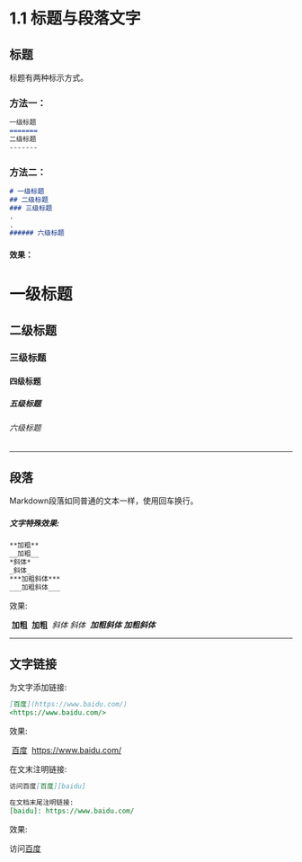 # 1.1   标题与段落文字

## 标题

标题有两种标示方式。

### 方法一：

```markdown
一级标题
=======
二级标题
-------
```

### 方法二：

```markdown
# 一级标题
## 二级标题
### 三级标题
.
.
###### 六级标题
```
#### 效果：

#                              一级标题

##                                                  二级标题

### 															三级标题

#### 																四级标题

##### 																		五级标题

######                                  										    六级标题


------

## 段落

Markdown段落如同普通的文本一样，使用回车换行。

##### 文字特殊效果:

```markdown
**加粗**
__加粗__
*斜体*
_斜体_
***加粗斜体***
___加粗斜体___
```

效果:

​														**加粗**
​														__加粗__
​														*斜体*
​														_斜体_
​													***加粗斜体***
​													___加粗斜体___

------

## 文字链接

为文字添加链接:

```markdown
[百度](https://www.baidu.com/)
<https://www.baidu.com/>
```

效果:

​														[百度](https://www.baidu.com/)
​												<https://www.baidu.com/>

在文末注明链接:

```markdown
访问百度[百度][baidu]

在文档末尾注明链接:
[baidu]: https://www.baidu.com/
```

效果:

访问[百度][baidu]

[baidu]: https://www.baidu.com/
